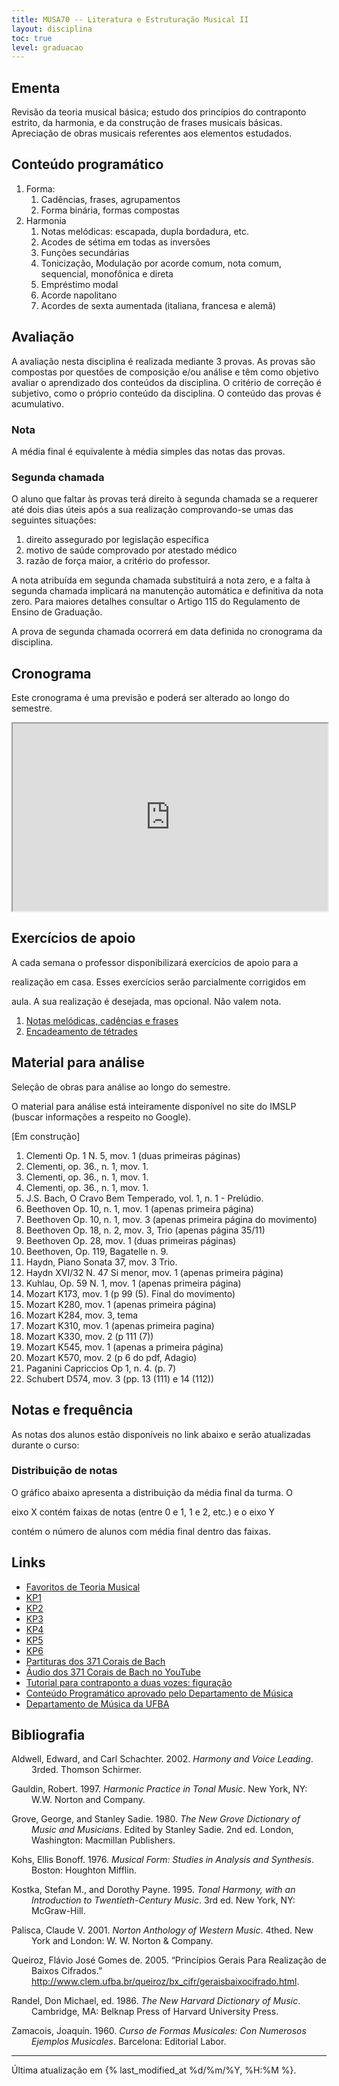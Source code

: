 ```yaml
---
title: MUSA70 -- Literatura e Estruturação Musical II
layout: disciplina
toc: true
level: graduacao
---
```


## Ementa

Revisão da teoria musical básica; estudo dos princípios do contraponto estrito, da harmonia, e da construção de frases musicais básicas. Apreciação de obras musicais referentes aos elementos estudados.

<!--FIXME: adicionar objetivos-->

## Conteúdo programático

  1. Forma: 
      1. Cadências, frases, agrupamentos
      2. Forma binária, formas compostas
  2. Harmonia 
      1. Notas melódicas: escapada, dupla bordadura, etc.
      2. Acodes de sétima em todas as inversões
      3. Funções secundárias
      4. Tonicização, Modulação por acorde comum, nota comum, sequencial, monofônica e direta
      5. Empréstimo modal
      6. Acorde napolitano
      7. Acordes de sexta aumentada (italiana, francesa e alemã)

## Avaliação

A avaliação nesta disciplina é realizada mediante 3 provas. As provas são compostas por questões de composição e/ou análise e têm como objetivo avaliar o aprendizado dos conteúdos da disciplina. O critério de correção é subjetivo, como o próprio conteúdo da disciplina. O conteúdo das provas é acumulativo.

### Nota

A média final é equivalente à média simples das notas das provas.

### Segunda chamada

O aluno que faltar às provas terá direito à segunda chamada se a requerer até dois dias úteis após a sua realização comprovando-se umas das seguintes situações:

  1. direito assegurado por legislação específica
  2. motivo de saúde comprovado por atestado médico
  3. razão de força maior, a critério do professor.

A nota atribuída em segunda chamada substituirá a nota zero, e a falta à segunda chamada implicará na manutenção automática e definitiva da nota zero. Para maiores detalhes consultar o Artigo 115 do Regulamento de Ensino de Graduação.

A prova de segunda chamada ocorrerá em data definida no cronograma da disciplina.

## Cronograma

Este cronograma é uma previsão e poderá ser alterado ao longo do semestre.

<iframe
src="https://docs.google.com/spreadsheets/d/e/2PACX-1vRuycKabRlsgj1buqsh89Yq7-IP2ZCBdWThS48TCWpOzJEAH9HNy6t9U2gPCmC1Ps_sM3-QFL-VuZ8d/pubhtml?gid=954751890&amp;single=true&amp;widget=true&amp;headers=false"
width="100%" height="300"></iframe>

## Exercícios de apoio

A cada semana o professor disponibilizará exercícios de apoio para a
  
realização em casa. Esses exercícios serão parcialmente corrigidos em
  
aula. A sua realização é desejada, mas opcional. Não valem nota.

  1. [Notas melódicas, cadências e frases](https://goo.gl/Rv69f1)
  2. [Encadeamento de tétrades](https://docs.google.com/document/d/1VuK_gVB4LyoUzLHhlYdRgv55yK8vbPPFxOssSdAUumI/edit?usp=sharing)

## Material para análise

Seleção de obras para análise ao longo do semestre.

O material para análise está inteiramente disponível no site do IMSLP (buscar informações a respeito no Google).

[Em construção]

<!--
  1. Clementi Op. 1 N. 5, mov. 1 (duas primeiras páginas) [http://bit.ly/2yWl8AD](http://bit.ly/2yWl8AD)
  2. Clementi, op. 36., n. 1, mov. 1. [http://bit.ly/2znjjwK](http://bit.ly/2znjjwK)
  3. Clementi, op. 36., n. 1, mov. 1. [http://bit.ly/2znjjwK](http://bit.ly/2znjjwK)
  4. Clementi, op. 36., n. 1, mov. 1. [http://bit.ly/2znjjwK](http://bit.ly/2znjjwK)
  5. J.S. Bach, O Cravo Bem Temperado, vol. 1, n. 1 - Prelúdio. [http://bit.ly/2znjjwK](http://bit.ly/2znjjwK)
  6. Beethoven Op. 10, n. 1, mov. 1 (apenas primeira página) [http://bit.ly/2kl1hFG](http://bit.ly/2kl1hFG)
  7. Beethoven Op. 10, n. 1, mov. 3 (apenas primeira página do movimento) [http://bit.ly/2kl1hFG](http://bit.ly/2kl1hFG)
  8. Beethoven Op. 18, n. 2, mov. 3, Trio  (apenas página 35/11) [http://bit.ly/2Dbwwf8](http://bit.ly/2Dbwwf8)
  9. Beethoven Op. 28, mov. 1  (duas primeiras páginas) [http://bit.ly/2k4fAOU](http://bit.ly/2k4fAOU)
 10. Beethoven, Op. 119, Bagatelle n. 9. [http://bit.ly/2x54iuF](http://bit.ly/2x54iuF)
 11. Haydn, Piano Sonata 37, mov. 3 Trio.
 12. Haydn XVI/32 N. 47 Si menor, mov. 1 (apenas primeira página) [http://bit.ly/2itA6Ys](http://bit.ly/2itA6Ys)
 13. Kuhlau, Op. 59 N. 1, mov. 1 (apenas primeira página) [http://bit.ly/2it8Yc8](http://bit.ly/2it8Yc8)
 14. Mozart K173, mov. 1 (p 99 (5). Final do movimento) [http://bit.ly/2DkN84b](http://bit.ly/2DkN84b)
 15. Mozart K280, mov. 1 (apenas primeira página) [http://bit.ly/2yWqufe](http://bit.ly/2yWqufe)
 16. Mozart K284, mov. 3, tema [http://bit.ly/2tDP3L8](http://bit.ly/2tDP3L8)
 17. Mozart K310, mov. 1 (apenas primeira pagina) [http://bit.ly/2k4BDoz](http://bit.ly/2k4BDoz)
 18. Mozart K330, mov. 2 (p 111 (7)) [http://goo.gl/FzonKS](http://goo.gl/FzonKS)
 19. Mozart K545, mov. 1 (apenas a primeira página) [http://bit.ly/2itGEpW](http://bit.ly/2itGEpW)
 20. Mozart K570, mov. 2 (p 6 do pdf, Adagio) [http://bit.ly/2uC2Xug](http://bit.ly/2uC2Xug)
 21. Paganini Capriccios Op 1, n. 4. (p. 7) [http://bit.ly/2DgGr2S](http://bit.ly/2DgGr2S)
 22. Schubert D574, mov. 3 (pp. 13 (111) e 14 (112)) [http://bit.ly/2Dl0ihC](http://bit.ly/2Dl0ihC)
-->

  1. Clementi Op. 1 N. 5, mov. 1 (duas primeiras páginas)
  2. Clementi, op. 36., n. 1, mov. 1.
  3. Clementi, op. 36., n. 1, mov. 1.
  4. Clementi, op. 36., n. 1, mov. 1.
  5. J.S. Bach, O Cravo Bem Temperado, vol. 1, n. 1 - Prelúdio.
  6. Beethoven Op. 10, n. 1, mov. 1 (apenas primeira página)
  7. Beethoven Op. 10, n. 1, mov. 3 (apenas primeira página do movimento)
  8. Beethoven Op. 18, n. 2, mov. 3, Trio  (apenas página 35/11)
  9. Beethoven Op. 28, mov. 1  (duas primeiras páginas)
 10. Beethoven, Op. 119, Bagatelle n. 9.
 11. Haydn, Piano Sonata 37, mov. 3 Trio.
 12. Haydn XVI/32 N. 47 Si menor, mov. 1 (apenas primeira página)
 13. Kuhlau, Op. 59 N. 1, mov. 1 (apenas primeira página)
 14. Mozart K173, mov. 1 (p 99 (5). Final do movimento)
 15. Mozart K280, mov. 1 (apenas primeira página)
 16. Mozart K284, mov. 3, tema
 17. Mozart K310, mov. 1 (apenas primeira pagina)
 18. Mozart K330, mov. 2 (p 111 (7))
 19. Mozart K545, mov. 1 (apenas a primeira página)
 20. Mozart K570, mov. 2 (p 6 do pdf, Adagio)
 21. Paganini Capriccios Op 1, n. 4. (p. 7)
 22. Schubert D574, mov. 3 (pp. 13 (111) e 14 (112))



## Notas e frequência

As notas dos alunos estão disponíveis no link abaixo e serão atualizadas durante o curso:
  


### Distribuição de notas

O gráfico abaixo apresenta a distribuição da média final da turma. O
  
eixo X contém faixas de notas (entre 0 e 1, 1 e 2, etc.) e o eixo Y
  
contém o número de alunos com média final dentro das faixas.



## Links

 - [Favoritos de Teoria Musical](https://www.diigo.com/outliner/3l23ej/Teoria-Musical?key=lzekmogriv)
 - [KP1](https://www.dropbox.com/s/e1b1ae3ia3gzczs/kostka-1.pdf)
 - [KP2](https://www.dropbox.com/s/54qp5r28nj6tygi/kostka-2.pdf)
 - [KP3](https://www.dropbox.com/s/phezrz5yd83606c/kostka-3.pdf)
 - [KP4](https://www.dropbox.com/s/5b44zanef3kxhcd/kostka-4.pdf)
 - [KP5](https://www.dropbox.com/s/cyvy9da9vsk29o6/kostka-5.pdf)
 - [KP6](https://www.dropbox.com/s/ruqvkfqte6zbal4/kostka-6.pdf)
 - [Partituras dos 371 Corais de Bach](http://bit.ly/2Go5uCV)
 - [Áudio dos 371 Corais de Bach no YouTube](https://www.youtube.com/watch?v=Jp4v99F4Kac&list=PL6QFt5ca_y9kPKJZS9vgpgSAPDj1eN3lh)
 - [Tutorial para contraponto a duas vozes: figuração](http://www.youtube.com/watch?v=i1mZ7SibDZ0)
 - [Conteúdo Programático aprovado pelo Departamento de Música](http://dmusufba.com/docs/conteudos/pdf/MUSA70%20LEM%20II.pdf)
 - [Departamento de Música da UFBA](http://dmusufba.com)

## Bibliografia

<p style="margin-left: 24pt; text-indent: -24.0pt;">
  Aldwell, Edward, and Carl Schachter. 2002. <i>Harmony and Voice Leading</i>. 3rded. Thomson Schirmer.
</p>

<p style="margin-left: 24pt; text-indent: -24.0pt;">
  Gauldin, Robert. 1997. <i>Harmonic Practice in Tonal Music</i>. New York, NY: W.W. Norton and Company.
</p>

<p style="margin-left: 24pt; text-indent: -24.0pt;">
  Grove, George, and Stanley Sadie. 1980. <i>The New Grove Dictionary of Music and Musicians</i>. Edited by Stanley Sadie. 2nd ed. London, Washington: Macmillan Publishers.
</p>

<p style="margin-left: 24pt; text-indent: -24.0pt;">
  Kohs, Ellis Bonoff. 1976. <i>Musical Form: Studies in Analysis and Synthesis</i>. Boston: Houghton Mifflin.
</p>

<p style="margin-left: 24pt; text-indent: -24.0pt;">
  Kostka, Stefan M., and Dorothy Payne. 1995. <i>Tonal Harmony, with an Introduction to Twentieth-Century Music</i>. 3rd ed. New York, NY: McGraw-Hill.
</p>

<p style="margin-left: 24pt; text-indent: -24.0pt;">
  Palisca, Claude V. 2001. <i>Norton Anthology of Western Music</i>. 4thed. New York and London: W. W. Norton & Company.
</p>

<p style="margin-left: 24pt; text-indent: -24.0pt;">
  Queiroz, Flávio José Gomes de. 2005. “Princípios Gerais Para Realização de Baixos Cifrados.” <a href="http://www.clem.ufba.br/queiroz/bx_cifr/geraisbaixocifrado.html" target="_blank" rel="noopener">http://www.clem.ufba.br/queiroz/bx_cifr/geraisbaixocifrado.html</a>.
</p>

<p style="margin-left: 24pt; text-indent: -24.0pt;">
  Randel, Don Michael, ed. 1986. <i>The New Harvard Dictionary of Music</i>. Cambridge, MA: Belknap Press of Harvard University Press.
</p>

<p style="margin-left: 24pt; text-indent: -24.0pt;">
  Zamacois, Joaquín. 1960. <i>Curso de Formas Musicales: Con Numerosos Ejemplos Musicales</i>. Barcelona: Editorial Labor.
</p>

<!-- mendeley type="folders" id="d4453a45-45fc-4da1-819e-4fae34da1a24" sortby="authors" csl="http://genosmus.com/wp-content/plugins/mendeleyplugin/style/chicago-author-date.csl" -->

<hr>

Última atualização em {% last_modified_at %d/%m/%Y, %H:%M %}.